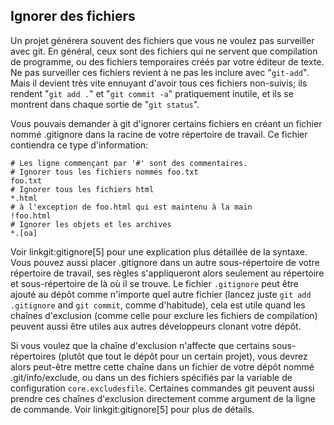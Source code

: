 ## Ignorer des fichiers ##

Un projet générera souvent des fichiers que vous ne voulez pas surveiller
avec git. En général, ceux sont des fichiers qui ne servent que compilation
de programme, ou des fichiers temporaires créés par votre éditeur de texte.
Ne pas surveiller ces fichiers revient à ne pas les inclure avec "`git-add`".
Mais il devient très vite ennuyant d'avoir tous ces fichiers non-suivis; ils
rendent "`git add .`" et "`git commit -a`" pratiquement inutile, et ils
se montrent dans chaque sortie de  "`git status`".

Vous pouvais demander à git d'ignorer certains fichiers en créant un fichier
nommé .gitignore dans la racine de votre répertoire de travail. Ce fichier
contiendra ce type d'information:

	# Les ligne commençant par '#' sont des commentaires.
    # Ignorer tous les fichiers nommés foo.txt
    foo.txt
    # Ignorer tous les fichiers html
    *.html
    # à l'exception de foo.html qui est maintenu à la main
    !foo.html
    # Ignorer les objets et les archives
    *.[oa]

Voir linkgit:gitignore[5] pour une explication plus détaillée de la syntaxe.
Vous pouvez aussi placer .gitignore dans un autre sous-répertoire de votre
répertoire de travail, ses règles s'appliqueront alors seulement au répertoire
et sous-répertoire de là où il se trouve. Le fichier `.gitignore` peut être
ajouté au dépôt comme n'importe quel autre fichier (lancez juste
`git add .gitignore` and `git commit`, comme d'habitude), cela est utile quand
les chaînes d'exclusion (comme celle pour exclure les fichiers de compilation)
peuvent aussi être utiles aux autres développeurs clonant votre dépôt.

Si vous voulez que la chaîne d'exclusion n'affecte que certains
sous-répertoires (plutôt que tout le dépôt pour un certain projet), vous
devrez alors peut-être mettre cette chaîne dans un fichier de votre dépôt
nommé .git/info/exclude, ou dans un des fichiers spécifiés par la variable
de configuration `core.excludesfile`. Certaines commandes git peuvent
aussi prendre ces chaînes d'exclusion directement comme argument de la ligne de
commande. Voir linkgit:gitignore[5] pour plus de détails.